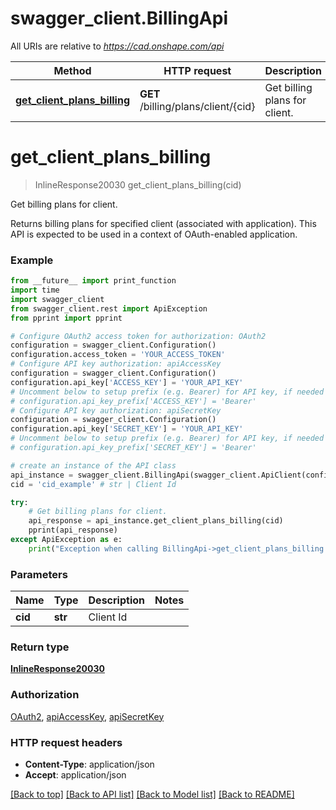 # swagger_client.BillingApi

All URIs are relative to *https://cad.onshape.com/api*

Method | HTTP request | Description
------------- | ------------- | -------------
[**get_client_plans_billing**](BillingApi.md#get_client_plans_billing) | **GET** /billing/plans/client/{cid} | Get billing plans for client.


# **get_client_plans_billing**
> InlineResponse20030 get_client_plans_billing(cid)

Get billing plans for client.

Returns billing plans for specified client (associated with application). This API is expected to be     used in a context of OAuth-enabled application.

### Example
```python
from __future__ import print_function
import time
import swagger_client
from swagger_client.rest import ApiException
from pprint import pprint

# Configure OAuth2 access token for authorization: OAuth2
configuration = swagger_client.Configuration()
configuration.access_token = 'YOUR_ACCESS_TOKEN'
# Configure API key authorization: apiAccessKey
configuration = swagger_client.Configuration()
configuration.api_key['ACCESS_KEY'] = 'YOUR_API_KEY'
# Uncomment below to setup prefix (e.g. Bearer) for API key, if needed
# configuration.api_key_prefix['ACCESS_KEY'] = 'Bearer'
# Configure API key authorization: apiSecretKey
configuration = swagger_client.Configuration()
configuration.api_key['SECRET_KEY'] = 'YOUR_API_KEY'
# Uncomment below to setup prefix (e.g. Bearer) for API key, if needed
# configuration.api_key_prefix['SECRET_KEY'] = 'Bearer'

# create an instance of the API class
api_instance = swagger_client.BillingApi(swagger_client.ApiClient(configuration))
cid = 'cid_example' # str | Client Id

try:
    # Get billing plans for client.
    api_response = api_instance.get_client_plans_billing(cid)
    pprint(api_response)
except ApiException as e:
    print("Exception when calling BillingApi->get_client_plans_billing: %s\n" % e)
```

### Parameters

Name | Type | Description  | Notes
------------- | ------------- | ------------- | -------------
 **cid** | **str**| Client Id | 

### Return type

[**InlineResponse20030**](InlineResponse20030.md)

### Authorization

[OAuth2](../README.md#OAuth2), [apiAccessKey](../README.md#apiAccessKey), [apiSecretKey](../README.md#apiSecretKey)

### HTTP request headers

 - **Content-Type**: application/json
 - **Accept**: application/json

[[Back to top]](#) [[Back to API list]](../README.md#documentation-for-api-endpoints) [[Back to Model list]](../README.md#documentation-for-models) [[Back to README]](../README.md)

